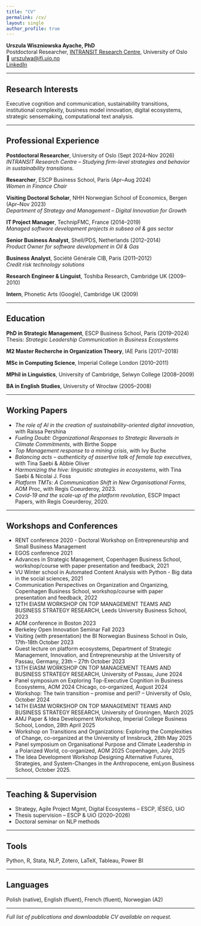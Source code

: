 ```yaml
---
title: "CV"
permalink: /cv/
layout: single
author_profile: true
---
```


**Urszula Wiszniowska Ayache, PhD**  
Postdoctoral Researcher, [INTRANSIT Research Centre](https://www.sv.uio.no/tik/english/research/centre/intransit/), University of Oslo  
📧 urszulwa@ifi.uio.no  
[LinkedIn](https://www.linkedin.com/in/urszulawiszniowskaayache/)

---

## Research Interests
Executive cognition and communication, sustainability transitions, institutional complexity, business model innovation, digital ecosystems, strategic sensemaking, computational text analysis.

---

## Professional Experience

**Postdoctoral Researcher**, University of Oslo (Sept 2024–Nov 2026)  
*INTRANSIT Research Centre – Studying firm-level strategies and behavior in sustainability transitions.*

**Researcher**, ESCP Business School, Paris (Apr–Aug 2024)  
*Women in Finance Chair*

**Visiting Doctoral Scholar**, NHH Norwegian School of Economics, Bergen (Apr–Nov 2023)  
*Department of Strategy and Management – Digital Innovation for Growth*

**IT Project Manager**, TechnipFMC, France (2014–2019)  
*Managed software development projects in subsea oil & gas sector*

**Senior Business Analyst**, Shell/PDS, Netherlands (2012–2014)  
*Product Owner for software development in Oil & Gas*

**Business Analyst**, Société Générale CIB, Paris (2011–2012)  
*Credit risk technology solutions*

**Research Engineer & Linguist**, Toshiba Research, Cambridge UK (2009–2010)

**Intern**, Phonetic Arts (Google), Cambridge UK (2009)

---

## Education

**PhD in Strategic Management**, ESCP Business School, Paris (2019–2024)  
Thesis: *Strategic Leadership Communication in Business Ecosystems*

**M2 Master Recherche in Organization Theory**, IAE Paris (2017–2018)

**MSc in Computing Science**, Imperial College London (2010–2011)

**MPhil in Linguistics**, University of Cambridge, Selwyn College (2008–2009)

**BA in English Studies**, University of Wrocław (2005–2008)

---

## Working Papers

- *The role of AI in the creation of sustainability-oriented digital innovation*, with Raissa Pershina
- *Fueling Doubt: Organizational Responses to Strategic Reversals in Climate Commitments*, with Birthe Soppe
- *Top Management response to a mining crisis*, with Ivy Buche
- *Balancing acts – authenticity of assertive talk of female top executives*, with Tina Saebi & Abbie Oliver
- *Harmonizing the hive: linguistic strategies in ecosystems*, with Tina Saebi & Nicolai J. Foss
- *Platform TMTs: A Communication Shift in New Organisational Forms*, AOM Proc, with Regis Coeurderoy, 2023.
- *Covid-19 and the scale-up of the platform revolution*, ESCP Impact Papers, with Regis Coeurderoy, 2020.

---

## Workshops and Conferences

- RENT conference 2020 - Doctoral Workshop on Entrepreneurship and Small Business Management
- EGOS conference 2021
- Advances in Strategic Management, Copenhagen Business School, workshop/course with paper presentation and feedback, 2021
- VU Winter school in Automated Content Analysis with Python - Big data in the social sciences, 2021
- Communication Perspectives on Organization and Organizing, Copenhagen Business School, workshop/course with paper presentation and feedback, 2022
- 12TH EIASM WORKSHOP ON TOP MANAGEMENT TEAMS AND BUSINESS STRATEGY RESEARCH, Leeds University Business School, 2023
- AOM conference in Boston 2023
- Berkeley Open Innovation Seminar Fall 2023
- Visiting (with presentation) the BI Norwegian Business School in Oslo, 17th-18th October 2023
- Guest lecture on platform ecosystems, Department of Strategic Management, Innovation, and Entrepreneurship at the University of Passau, Germany, 23th – 27th October 2023
- 13TH EIASM WORKSHOP ON TOP MANAGEMENT TEAMS AND BUSINESS STRATEGY RESEARCH, University of Passau, June 2024
- Panel symposium on Exploring Top-Executive Cognition in Business Ecosystems, AOM 2024 Chicago, co-organized, August 2024
- Workshop: The twin transition – promise and peril? – University of Oslo, October 2024
- 14TH EIASM WORKSHOP ON TOP MANAGEMENT TEAMS AND BUSINESS STRATEGY RESEARCH, University of Groningen, March 2025
- AMJ Paper & Idea Development Workshop, Imperial College Business School, London, 28th April 2025
- Workshop on Transitions and Organizations: Exploring the Complexities of Change, co-organized at the University of Innsbruck, 28th May 2025
- Panel symposium on Organisational Purpose and Climate Leadership in a Polarized World, co-organized, AOM 2025 Copenhagen, July 2025
- The Idea Development Workshop Designing Alternative Futures, Strategies, and System-Changes in the Anthropocene, emLyon Business School, October 2025.

---

## Teaching & Supervision

- Strategy, Agile Project Mgmt, Digital Ecosystems – ESCP, IÉSEG, UiO
- Thesis supervision – ESCP & UiO (2020–2026)
- Doctoral seminar on NLP methods

---

## Tools

Python, R, Stata, NLP, Zotero, LaTeX, Tableau, Power BI

---

## Languages

Polish (native), English (fluent), French (fluent), Norwegian (A2)

---

*Full list of publications and downloadable CV available on request.*
